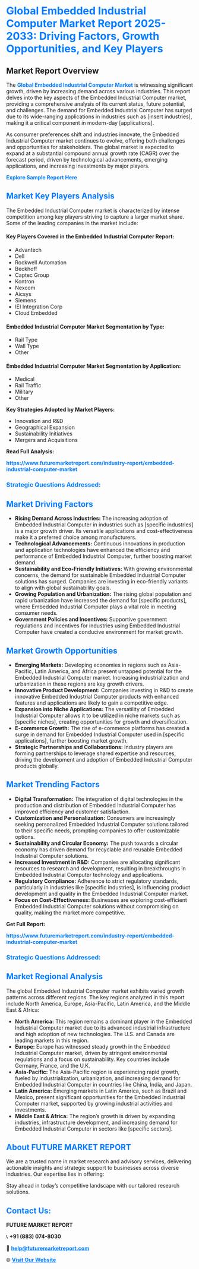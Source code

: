 <h1 style="color: #007BFF;">Global Embedded Industrial Computer Market Report 2025-2033: Driving Factors, Growth Opportunities, and Key Players</h1>

<section id="overview">
<h2>Market Report Overview</h2>
<p>The <a href="https://www.futuremarketreport.com/industry-report/embedded-industrial-computer-market" style="color: #007BFF; text-decoration: none;"><strong>Global Embedded Industrial Computer Market</strong></a> is witnessing significant growth, driven by increasing demand across various industries. This report delves into the key aspects of the Embedded Industrial Computer market, providing a comprehensive analysis of its current status, future potential, and challenges. The demand for Embedded Industrial Computer has surged due to its wide-ranging applications in industries such as [insert industries], making it a critical component in modern-day [applications].</p>
<p>As consumer preferences shift and industries innovate, the Embedded Industrial Computer market continues to evolve, offering both challenges and opportunities for stakeholders. The global market is expected to expand at a substantial compound annual growth rate (CAGR) over the forecast period, driven by technological advancements, emerging applications, and increasing investments by major players.</p>
</section>

<section id="overview">
<p><a href="https://www.futuremarketreport.com/request-sample/reportId=115631" style="color: #007BFF; text-decoration: none;"><strong>Explore Sample Report Here</strong></a></p>
</section>

<section id="key-players">
<h2 style="color: #007BFF;">Market Key Players Analysis</h2>
<p>The Embedded Industrial Computer market is characterized by intense competition among key players striving to capture a larger market share. Some of the leading companies in the market include:</p>
<h4>Key Players Covered in the Embedded Industrial Computer Report:</h4>
<ul><li>Advantech</li><li>Dell</li><li>Rockwell Automation</li><li>Beckhoff</li><li>Captec Group</li><li>Kontron</li><li>Nexcom</li><li>Aicsys</li><li>Siemens</li><li>IEI Integration Corp</li><li>Cloud Embedded</li></ul>
<h4>Embedded Industrial Computer Market Segmentation by Type:</h4>
<ul><li>Rail Type</li><li>Wall Type</li><li>Other</li></ul>

<h4>Embedded Industrial Computer Market Segmentation by Application:</h4>
<ul><li>Medical</li><li>Rail Traffic</li><li>Military</li><li>Other</li></ul>
<p><strong>Key Strategies Adopted by Market Players:</strong></p>
<ul>
<li>Innovation and R&D</li>
<li>Geographical Expansion</li>
<li>Sustainability Initiatives</li>
<li>Mergers and Acquisitions</li>
</ul>
</section>

<section>
<p><strong>Read Full Analysis: </strong></p><a href="https://www.futuremarketreport.com/industry-report/embedded-industrial-computer-market" style="color: #007BFF; text-decoration: none;"><strong>https://www.futuremarketreport.com/industry-report/embedded-industrial-computer-market</strong></a>
<h3 style="color: #007BFF;">Strategic Questions Addressed:</h3>
</section>

<section id="driving-factors">
<h2 style="color: #007BFF;">Market Driving Factors</h2>
<ul>
<li><strong>Rising Demand Across Industries:</strong> The increasing adoption of Embedded Industrial Computer in industries such as [specific industries] is a major growth driver. Its versatile applications and cost-effectiveness make it a preferred choice among manufacturers.</li>
<li><strong>Technological Advancements:</strong> Continuous innovations in production and application technologies have enhanced the efficiency and performance of Embedded Industrial Computer, further boosting market demand.</li>
<li><strong>Sustainability and Eco-Friendly Initiatives:</strong> With growing environmental concerns, the demand for sustainable Embedded Industrial Computer solutions has surged. Companies are investing in eco-friendly variants to align with global sustainability goals.</li>
<li><strong>Growing Population and Urbanization:</strong> The rising global population and rapid urbanization have increased the demand for [specific products], where Embedded Industrial Computer plays a vital role in meeting consumer needs.</li>
<li><strong>Government Policies and Incentives:</strong> Supportive government regulations and incentives for industries using Embedded Industrial Computer have created a conducive environment for market growth.</li>
</ul>
</section>

<section id="growth-opportunities">
<h2 style="color: #007BFF;">Market Growth Opportunities</h2>
<ul>
<li><strong>Emerging Markets:</strong> Developing economies in regions such as Asia-Pacific, Latin America, and Africa present untapped potential for the Embedded Industrial Computer market. Increasing industrialization and urbanization in these regions are key growth drivers.</li>
<li><strong>Innovative Product Development:</strong> Companies investing in R&D to create innovative Embedded Industrial Computer products with enhanced features and applications are likely to gain a competitive edge.</li>
<li><strong>Expansion into Niche Applications:</strong> The versatility of Embedded Industrial Computer allows it to be utilized in niche markets such as [specific niches], creating opportunities for growth and diversification.</li>
<li><strong>E-commerce Growth:</strong> The rise of e-commerce platforms has created a surge in demand for Embedded Industrial Computer used in [specific applications], further boosting market growth.</li>
<li><strong>Strategic Partnerships and Collaborations:</strong> Industry players are forming partnerships to leverage shared expertise and resources, driving the development and adoption of Embedded Industrial Computer products globally.</li>
</ul>
</section>

<section id="trending-factors">
<h2 style="color: #007BFF;">Market Trending Factors</h2>
<ul>
<li><strong>Digital Transformation:</strong> The integration of digital technologies in the production and distribution of Embedded Industrial Computer has improved efficiency and customer satisfaction.</li>
<li><strong>Customization and Personalization:</strong> Consumers are increasingly seeking personalized Embedded Industrial Computer solutions tailored to their specific needs, prompting companies to offer customizable options.</li>
<li><strong>Sustainability and Circular Economy:</strong> The push towards a circular economy has driven demand for recyclable and reusable Embedded Industrial Computer solutions.</li>
<li><strong>Increased Investment in R&D:</strong> Companies are allocating significant resources to research and development, resulting in breakthroughs in Embedded Industrial Computer technology and applications.</li>
<li><strong>Regulatory Compliance:</strong> Adherence to strict regulatory standards, particularly in industries like [specific industries], is influencing product development and quality in the Embedded Industrial Computer market.</li>
<li><strong>Focus on Cost-Effectiveness:</strong> Businesses are exploring cost-efficient Embedded Industrial Computer solutions without compromising on quality, making the market more competitive.</li>
</ul>
</section>

<section>
<p><strong>Get Full Report: </strong></p><a href="https://www.futuremarketreport.com/industry-report/embedded-industrial-computer-market" style="color: #007BFF; text-decoration: none;"><strong>https://www.futuremarketreport.com/industry-report/embedded-industrial-computer-market</strong></a>
<h3 style="color: #007BFF;">Strategic Questions Addressed:</h3>
</section>


<section id="regional-analysis">
<h2 style="color: #007BFF;">Market Regional Analysis</h2>
<p>The global Embedded Industrial Computer market exhibits varied growth patterns across different regions. The key regions analyzed in this report include North America, Europe, Asia-Pacific, Latin America, and the Middle East & Africa:</p>
<ul>
<li><strong>North America:</strong> This region remains a dominant player in the Embedded Industrial Computer market due to its advanced industrial infrastructure and high adoption of new technologies. The U.S. and Canada are leading markets in this region.</li>
<li><strong>Europe:</strong> Europe has witnessed steady growth in the Embedded Industrial Computer market, driven by stringent environmental regulations and a focus on sustainability. Key countries include Germany, France, and the U.K.</li>
<li><strong>Asia-Pacific:</strong> The Asia-Pacific region is experiencing rapid growth, fueled by industrialization, urbanization, and increasing demand for Embedded Industrial Computer in countries like China, India, and Japan.</li>
<li><strong>Latin America:</strong> Emerging markets in Latin America, such as Brazil and Mexico, present significant opportunities for the Embedded Industrial Computer market, supported by growing industrial activities and investments.</li>
<li><strong>Middle East & Africa:</strong> The region’s growth is driven by expanding industries, infrastructure development, and increasing demand for Embedded Industrial Computer in sectors like [specific sectors].</li>
</ul>
</section>

<footer>
<h2 style="color: #007BFF;">About FUTURE MARKET REPORT</h2>
<p>We are a trusted name in market research and advisory services, delivering actionable insights and strategic support to businesses across diverse industries. Our expertise lies in offering:</p>

<p>Stay ahead in today’s competitive landscape with our tailored research solutions.</p>

<h2 style="color: #007BFF;">Contact Us:</h2>
<p><strong>FUTURE MARKET REPORT</strong></p>
<p>📞 <strong>+91 (883) 074-8030</strong></p>
<p>📧 <strong><a href="mailto:help@futuremarketreport.com" style="color: #007BFF;">help@futuremarketreport.com</a></strong></p>
<p>🌐 <strong><a href="https://www.futuremarketreport.com/" style="color: #007BFF;">Visit Our Website</a></strong></p>
</footer>